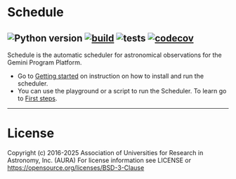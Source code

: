 # Schedule
![Python version](https://img.shields.io/badge/python-3.11-blue)
[![build](https://github.com/gemini-hlsw/scheduler/actions/workflows/staging.yml/badge.svg)](https://github.com/gemini-hlsw/scheduler/actions/workflows/staging.yml)
![tests](https://github.com/gemini-hlsw/Scheduler/actions/workflows/pytest.yml/badge.svg)
[![codecov](https://codecov.io/gh/gemini-hlsw/scheduler/branch/main/graph/badge.svg?token=15CBFMK3KP)](https://codecov.io/gh/gemini-hlsw/scheduler)
---

Schedule is the automatic scheduler for astronomical observations for the Gemini Program Platform.

* Go to [Getting started](getting-started.md) on instruction on how to install and run the scheduler.
* You can use the playground or a script to run the Scheduler. To learn go to [First steps](first-steps.md).

---
# License
Copyright (c) 2016-2025 Association of Universities for Research in Astronomy, Inc. (AURA)
For license information see LICENSE or https://opensource.org/licenses/BSD-3-Clause